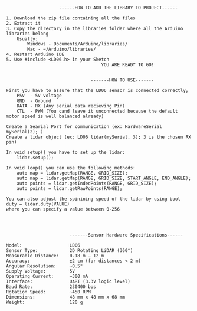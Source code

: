                         ------HOW TO ADD THE LIBRARY TO PROJECT------
    
    1. Download the zip file containing all the files
    2. Extract it
    3. Copy the directory in the libraries folder where all the Arduino libraries belong 
        Usually:
            Windows - Documents/Arduino/libraries/
            Mac - ~/Arduino/libraries/
    4. Restart Arduino IDE
    5. Use #include <LD06.h> in your Sketch
                                        YOU ARE READY TO GO!
    
    
                                    -------HOW TO USE-------

    First you have to assure that the LD06 sensor is connected correctly;
        P5V  - 5V voltage
        GND  - Ground
        DATA - RX (Any serial data recieving Pin)
        CTL  - PWM (You cand leave it unconnected because the default motor speed is well balanced already)
    
    Create a Searial Port for communication (ex: HardwareSerial mySerial(2); )
    Create a lidar object (ex: LD06 lidar(mySerial, 3); 3 is the chosen RX pin)
    
    In void setup() you have to set up the lidar:
        lidar.setup(); 

    In void loop() you can use the following methods:
        auto map = lidar.getMap(RANGE, GRID_SIZE);
        auto map = lidar.getMap(RANGE, GRID_SIZE, START_ANGLE, END_ANGLE);
        auto points = lidar.getIndedPoints(RANGE, GRID_SIZE);
        auto points = lidar.getRawPoints(RANGE);

    You can also adjust the spinining speed of the lidar by using bool duty = lidar.duty(VALUE)
    where you can specify a value between 0-256
    



                            -------Sensor Hardware Specifications------

    Model:                  LD06
    Sensor Type:            2D Rotating LiDAR (360°)
    Measurable Distance:    0.18 m – 12 m
    Accuracy:               ±2 cm (for distances < 2 m) 
    Angular Resolution:     ~0.5°
    Supply Voltage:         5V 
    Operating Current:      ~300 mA 
    Interface:              UART (3.3V logic level) 
    Baud Rate:              230400 bps 
    Rotation Speed:         ~450 RPM 
    Dimensions:             48 mm x 48 mm x 68 mm
    Weight:                 120 g



